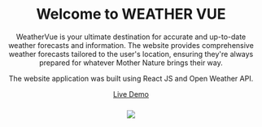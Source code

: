 <h1 align="center"> Welcome to WEATHER VUE </h1>

<div align="center" >
WeatherVue is your ultimate destination for accurate and up-to-date weather forecasts and information. The website provides comprehensive weather forecasts tailored to the user's location, ensuring they're always prepared for whatever Mother Nature brings their way.

  <br>
  
The website application was built using React JS and Open Weather API.

[Live Demo](https://weather-vue-theta.vercel.app/)
</div>

<div>
  <h3 align="center" ></h3>

  <div align="center" >
    <img  src="https://i.postimg.cc/1zKfmp3L/Weather-Vue.jpg"> 

  </div>
